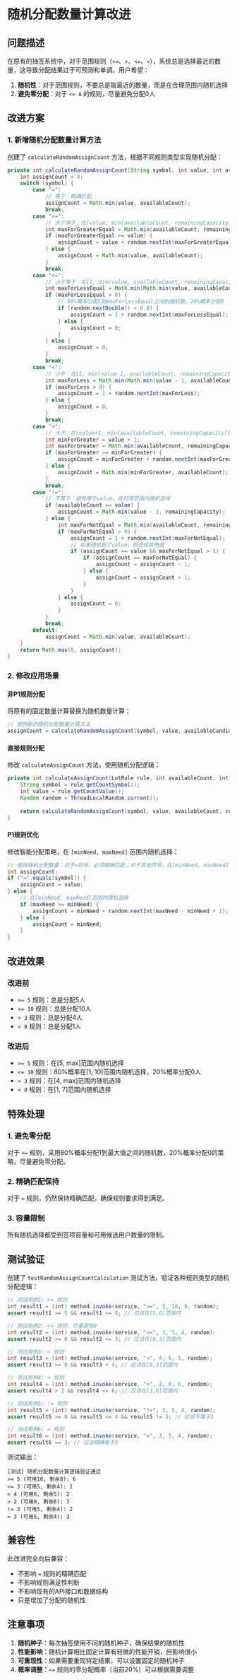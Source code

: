 # 随机分配数量计算改进

## 问题描述

在原有的抽签系统中，对于范围规则（`>=`、`>`、`<=`、`<`），系统总是选择最近的数量，这导致分配结果过于可预测和单调。用户希望：

1. **随机性**：对于范围规则，不要总是取最近的数量，而是在合理范围内随机选择
2. **避免零分配**：对于 `<= A` 的规则，尽量避免分配0人

## 改进方案

### 1. 新增随机分配数量计算方法

创建了 `calculateRandomAssignCount` 方法，根据不同规则类型实现随机分配：

```java
private int calculateRandomAssignCount(String symbol, int value, int availableCount, int remainingCapacity, Random random) {
    int assignCount = 0;
    switch (symbol) {
        case "=":
            // 等于：精确匹配
            assignCount = Math.min(value, availableCount);
            break;
        case ">=":
            // 大于等于：在[value, min(availableCount, remainingCapacity)]范围内随机选择
            int maxForGreaterEqual = Math.min(availableCount, remainingCapacity);
            if (maxForGreaterEqual >= value) {
                assignCount = value + random.nextInt(maxForGreaterEqual - value + 1);
            } else {
                assignCount = Math.min(value, availableCount);
            }
            break;
        case "<=":
            // 小于等于：在[1, min(value, availableCount, remainingCapacity)]范围内随机选择，尽量避免0
            int maxForLessEqual = Math.min(Math.min(value, availableCount), remainingCapacity);
            if (maxForLessEqual > 0) {
                // 80%概率分配1到maxForLessEqual之间的随机数，20%概率分配0
                if (random.nextDouble() < 0.8) {
                    assignCount = 1 + random.nextInt(maxForLessEqual);
                } else {
                    assignCount = 0;
                }
            } else {
                assignCount = 0;
            }
            break;
        case "<":
            // 小于：在[1, min(value-1, availableCount, remainingCapacity)]范围内随机选择
            int maxForLess = Math.min(Math.min(value - 1, availableCount), remainingCapacity);
            if (maxForLess > 0) {
                assignCount = 1 + random.nextInt(maxForLess);
            } else {
                assignCount = 0;
            }
            break;
        case ">":
            // 大于：在[value+1, min(availableCount, remainingCapacity)]范围内随机选择
            int minForGreater = value + 1;
            int maxForGreater = Math.min(availableCount, remainingCapacity);
            if (maxForGreater >= minForGreater) {
                assignCount = minForGreater + random.nextInt(maxForGreater - minForGreater + 1);
            } else {
                assignCount = Math.min(minForGreater, availableCount);
            }
            break;
        case "!=":
            // 不等于：避免等于value，在可用范围内随机选择
            if (availableCount == value) {
                assignCount = Math.min(value - 1, remainingCapacity);
            } else {
                int maxForNotEqual = Math.min(availableCount, remainingCapacity);
                if (maxForNotEqual > 0) {
                    assignCount = 1 + random.nextInt(maxForNotEqual);
                    // 如果随机到了value，则选择其他值
                    if (assignCount == value && maxForNotEqual > 1) {
                        if (assignCount == maxForNotEqual) {
                            assignCount = assignCount - 1;
                        } else {
                            assignCount = assignCount + 1;
                        }
                    }
                } else {
                    assignCount = 0;
                }
            }
            break;
        default:
            assignCount = Math.min(value, availableCount);
    }
    return Math.max(0, assignCount);
}
```

### 2. 修改应用场景

#### 非P1规则分配
将原有的固定数量计算替换为随机数量计算：
```java
// 使用新的随机分配数量计算方法
assignCount = calculateRandomAssignCount(symbol, value, availableCandidates.size(), signRemainingCapacity, random);
```

#### 直接规则分配
修改 `calculateAssignCount` 方法，使用随机分配逻辑：
```java
private int calculateAssignCount(LotRule rule, int availableCount, int remainingCapacity) {
    String symbol = rule.getCountSymbol();
    int value = rule.getCountValue();
    Random random = ThreadLocalRandom.current();
    
    return calculateRandomAssignCount(symbol, value, availableCount, remainingCapacity, random);
}
```

#### P1规则优化
修改智能分配策略，在 `[minNeed, maxNeed]` 范围内随机选择：
```java
// 使用随机分配数量：对于=符号，必须精确匹配；对于其他符号，在[minNeed, maxNeed]范围内随机选择
int assignCount;
if ("=".equals(symbol)) {
    assignCount = value;
} else {
    // 在[minNeed, maxNeed]范围内随机选择
    if (maxNeed >= minNeed) {
        assignCount = minNeed + random.nextInt(maxNeed - minNeed + 1);
    } else {
        assignCount = minNeed;
    }
}
```

## 改进效果

### 改进前
- `>= 5` 规则：总是分配5人
- `<= 10` 规则：总是分配10人
- `> 3` 规则：总是分配4人
- `< 8` 规则：总是分配1人

### 改进后
- `>= 5` 规则：在[5, max]范围内随机选择
- `<= 10` 规则：80%概率在[1, 10]范围内随机选择，20%概率分配0人
- `> 3` 规则：在[4, max]范围内随机选择
- `< 8` 规则：在[1, 7]范围内随机选择

## 特殊处理

### 1. 避免零分配
对于 `<=` 规则，采用80%概率分配1到最大值之间的随机数，20%概率分配0的策略，尽量避免零分配。

### 2. 精确匹配保持
对于 `=` 规则，仍然保持精确匹配，确保规则要求得到满足。

### 3. 容量限制
所有随机选择都受到签项容量和可用候选用户数量的限制。

## 测试验证

创建了 `testRandomAssignCountCalculation` 测试方法，验证各种规则类型的随机分配逻辑：

```java
// 测试用例1: >= 规则
int result1 = (int) method.invoke(service, ">=", 5, 10, 8, random);
assert result1 >= 5 && result1 <= 8; // 应该在[5,8]范围内

// 测试用例2: <= 规则，尽量避免0
int result2 = (int) method.invoke(service, "<=", 3, 5, 4, random);
assert result2 >= 0 && result2 <= 3; // 应该在[0,3]范围内

// 测试用例3: < 规则
int result3 = (int) method.invoke(service, "<", 4, 6, 5, random);
assert result3 >= 0 && result3 < 4; // 应该在[0,3]范围内

// 测试用例4: > 规则
int result4 = (int) method.invoke(service, ">", 2, 8, 6, random);
assert result4 > 2 && result4 <= 6; // 应该在[3,6]范围内

// 测试用例5: != 规则
int result5 = (int) method.invoke(service, "!=", 3, 5, 4, random);
assert result5 >= 0 && result5 <= 4 && result5 != 3; // 应该不等于3

// 测试用例6: = 规则
int result6 = (int) method.invoke(service, "=", 3, 5, 4, random);
assert result6 == 3; // 应该精确等于3
```

测试输出：
```
[测试] 随机分配数量计算逻辑验证通过
>= 5 (可用10, 剩余8): 6
<= 3 (可用5, 剩余4): 1
< 4 (可用6, 剩余5): 2
> 2 (可用8, 剩余6): 3
!= 3 (可用5, 剩余4): 2
= 3 (可用5, 剩余4): 3
```

## 兼容性

此改进完全向后兼容：
- 不影响 `=` 规则的精确匹配
- 不影响规则满足性判断
- 不影响现有的API接口和数据结构
- 只是增加了分配的随机性

## 注意事项

1. **随机种子**：每次抽签使用不同的随机种子，确保结果的随机性
2. **性能影响**：随机计算相比固定计算有轻微的性能开销，但影响很小
3. **可重现性**：如果需要重现特定结果，可以设置固定的随机种子
4. **概率调整**：`<=` 规则的零分配概率（当前20%）可以根据需要调整 